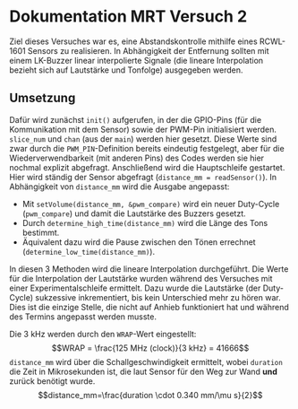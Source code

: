 # Dokumentation MRT Versuch 2
Ziel dieses Versuches war es, eine Abstandskontrolle mithilfe eines RCWL-1601 Sensors
zu realisieren. In Abhängigkeit der Entfernung sollten mit einem LK-Buzzer linear interpolierte 
Signale (die lineare Interpolation bezieht sich auf Lautstärke und Tonfolge) ausgegeben werden.
## Umsetzung
Dafür wird zunächst `init()` aufgerufen, in der die GPIO-Pins (für die Kommunikation mit dem Sensor) sowie der PWM-Pin initialisiert werden.
`slice_num` und `chan` (aus der `main`) werden hier gesetzt. Diese Werte sind zwar durch die
`PWM_PIN`-Definition bereits eindeutig festgelegt, aber für die Wiederverwendbarkeit (mit anderen Pins) des Codes werden sie hier nochmal explizit abgefragt.
Anschließend wird die Hauptschleife gestartet. Hier wird ständig der Sensor abgefragt (`distance_mm = readSensor()`).
In Abhängigkeit von `distance_mm` wird die Ausgabe angepasst:
- Mit `setVolume(distance_mm, &pwm_compare)` wird ein neuer Duty-Cycle (`pwm_compare`) und damit die Lautstärke des Buzzers gesetzt. 
- Durch `determine_high_time(distance_mm)` wird die Länge des Tons bestimmt.
- Äquivalent dazu wird die Pause zwischen den Tönen errechnet (`determine_low_time(distance_mm)`).

In diesen 3 Methoden wird die lineare Interpolation durchgeführt. Die Werte für die Interpolation der Lautstärke wurden während des Versuches mit einer Experimentalschleife ermittelt. Dazu wurde die Lautstärke (der Duty-Cycle) sukzessive inkrementiert, bis kein Unterschied mehr zu hören war.  
Dies ist die einzige Stelle, die nicht auf Anhieb funktioniert hat und während des Termins angepasst werden musste.

Die 3 kHz werden durch den `WRAP`-Wert eingestellt: $$WRAP = \frac{125 MHz (clock)}{3 kHz} = 41666$$
`distance_mm` wird über die Schallgeschwindigkeit ermittelt, wobei `duration` die Zeit in Mikrosekunden ist, die laut Sensor für den Weg zur Wand **und** zurück benötigt wurde. 
$$distance_mm=\frac{duration \cdot 0.340 mm/\mu s}{2}$$
